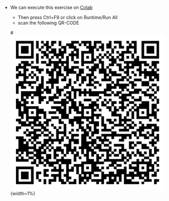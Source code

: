 * We can execute this exercise on [Colab](https://colab.research.google.com/github/patrickhaddadteaching/TRNG_ex3/blob/main/TRNG_ex3_nb.ipynb)
    * Then press Ctrl+F9 or click on Runtime/Run All
    * scan the following QR-CODE 
    
    #[![Binder](qr-code-pin1.png)](https://mybinder.org/v2/gh/patrickhaddadteaching/codepin1/main?urlpath=voila%2Frender%2Fcodepin1_binder.ipynb){width=1%}
